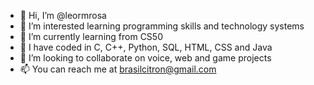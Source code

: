 - 👋 Hi, I’m @leormrosa
- 👀 I’m interested learning programming skills and technology systems
- 🌱 I’m currently learning from CS50
- 💾 I have coded in C, C++, Python, SQL, HTML, CSS and Java
- 💞️ I’m looking to collaborate on voice, web and game projects
- 📫  You can reach me at brasilcitron@gmail.com

<!---
leormrosa/leormrosa is a ✨ special ✨ repository because its `README.md` (this file) appears on your GitHub profile.
You can click the Preview link to take a look at your changes.
--->
